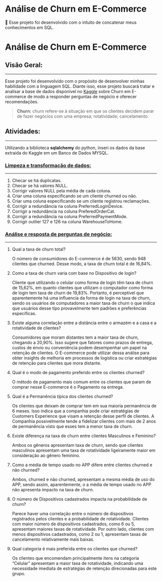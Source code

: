 # Análise de Churn em E-Commerce

<aside>
📌 Esse projeto foi desenvolvido com o intuito de concatenar meus conhecimentos em SQL.

</aside>

# Análise de Churn em E-Commerce

## Visão Geral:

---

Esse projeto foi desenvolvido com o propósito de desenvolver minhas habilidade com a linguagem SQL. Diante isso, esse projeto buscará tratar e analisar a base de dados disponível no [Kaggle](https://www.kaggle.com/datasets/ankitverma2010/ecommerce-customer-churn-analysis-and-prediction?sort=most-comments) sobre Churn em E-commerce de modo a responder perguntas de negócio e oferecer recomendações.

> **Churn:** churn refere-se à situação em que os clientes decidem parar de fazer negócios com uma empresa; rotatividade; cancelamento.
> 

## Atividades:

---

Utilizando a biblioteca **sqlalchemy** do python, inseri os dados da base extraída do Kaggle em um Banco de Dados MYSQL. 

### [Limpeza e transformação de dados:](https://github.com/LevyRamalho/Database-Analytics-with-SQL/blob/main/data_cleaning.sql)

---

1. Checar se há duplicatas.
2. Checar se há valores NULL.
3. Corrigir valores NULL pela média de cada coluna.
4. Criar uma coluna especificando se um cliente churned ou não.
5. Criar  uma coluna especificando se um cliente registrou reclamações.
6. Corrigir a redundância na coluna PreferredLoginDevice.
7. Corrigir a redundância na coluna PreferedOrderCat.
8. Corrigir a redundância na coluna PreferredPaymentMode.
9. Corrigir outlier 127 e 126 na coluna WarehouseToHome.

### [Análise e resposta de perguntas de negócio:](https://github.com/LevyRamalho/Database-Analytics-with-SQL/blob/main/data_analises.sql)

---

1. Qual a taxa de churn total?
    
    O número de consumidores do E-commerce é de 5630, sendo 948 clientes que churned. Desse modo, a taxa de churn total é de 16,84%.
    
2. Como a taxa de churn varia com base no Dispositivo de login?
    
    Cliente que utilizando o celular como forma de login têm taxa de churn de 15,62%, em quanto clientes que utilizam o computador como forma de login tem taxa de churn de 19,83%. Portanto, é perceptível que aparentemente há uma influencia da forma de login na taxa de churn, sendo os usuários de computadores a maior taxa de churn o que indica que usuários desse tipo provavelmente tem padrões e preferências especificas. 
    
3. Existe alguma correlação entre a distância entre o armazém e a casa e a rotatividade de clientes?
    
    Consumidores que moram distantes tem a maior taxa de churn, chegando a 20,90%. Isso sugere que fatores como prazos de entrega, custos de envio ou conveniência podem desempenhar um papel na retenção de clientes. O E-commerce pode utilizar dessa análise para obter insights de melhoria em processos de logística ou criar estratégias de retenção para clientes que mora distante.   
    
4. Qual é o modo de pagamento preferido entre os clientes churned?
    
    O  método de pagamento mais comum entre os clientes que param de comprar nesse E-commerce é o Pagamento na entrega.
    
5. Qual é a Permanência típica dos clientes churned?
    
    Os clientes que deixam de comprar tem em sua maioria permanência de 6 meses. Isso indica que a companhia pode criar estratégias de Customers Experience que visam a retenção desse perfil de clientes. A Companhia possivelmente tende a fidelizar clientes com mais de 2 anos de permanência visto que esses tem a menor taxa de churn.
    
6. Existe diferença na taxa de churn entre clientes Masculinos e Feminino?
    
    Ambos os gêneros apresentam taxa de churn, sendo que clientes masculinos apresentam uma taxa de rotatividade ligeiramente maior em consideração ao gênero feminino. 
    
7. Como a média de tempo usado no APP difere entre clientes churned e não churned?
    
    Ambos, churned e não churned, apresentam a mesma média de uso do APP, sendo assim, aparentemente, o a média de tempo usado no APP não apresenta impacto na taxa de churn.
    
8. O número de Dispositivos cadastrados impacta na probabilidade de churn?
    
    Parece haver uma correlação entre o número de dispositivos registrados pelos clientes e a probabilidade de rotatividade. Clientes com maior número de dispositivos cadastrados, como 6 ou 5, apresentam maiores taxas de rotatividade. Por outro lado, clientes com menos dispositivos cadastrados, como 2 ou 1, apresentam taxas de cancelamento relativamente mais baixas.
    
9. Qual categoria é mais preferida entre os clientes que churned?
    
    Os clientes que encomendam principalmente itens na categoria “Celular” apresentam a maior taxa de rotatividade, indicando uma necessidade imediata de estratégias de retenção direcionadas para este grupo.